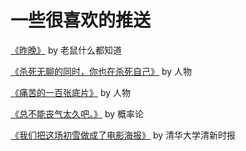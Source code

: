 # 一些很喜欢的推送

[《昨晚》](https://mp.weixin.qq.com/s/m4FIb0fy3MbuHzI0nGbBtg) by 老鼠什么都知道

[《杀死无聊的同时，你也在杀死自己》](https://mp.weixin.qq.com/s/Vue3qPJ5MbfJIXBA-fPGyQ) by 人物

[《痛苦的一百张底片》](https://mp.weixin.qq.com/s/5d19fmfseT7nCt_w8mmJNg) by 人物

[《总不能丧气太久吧。》](https://mp.weixin.qq.com/s/BVQZALvjdyi3pTUKMxaL1g) by 概率论

[《我们把这场初雪做成了电影海报》](https://mp.weixin.qq.com/s/AU7zRYV3jKfRMIkatdOLtw) by 清华大学清新时报